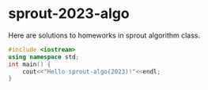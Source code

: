 # sprout-2023-algo
Here are solutions to homeworks in sprout algorithm class.
```cpp
#include <iostream>
using namespace std;
int main() {
    cout<<"Hello sprout-algo(2023)!"<<endl;
}
```